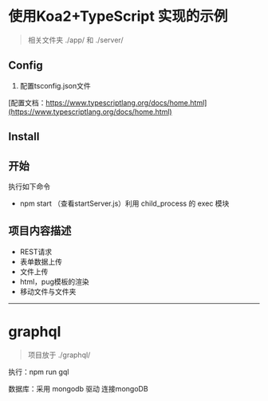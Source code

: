 # 使用Koa2+TypeScript 实现的示例

> 相关文件夹 ./app/ 和 ./server/

## Config
1. 配置tsconfig.json文件

[配置文档：https://www.typescriptlang.org/docs/home.html](https://www.typescriptlang.org/docs/home.html)

## Install

## 开始
执行如下命令

- npm start  （查看startServer.js）利用 child_process 的 exec 模块


## 项目内容描述
- REST请求
- 表单数据上传
- 文件上传
- html，pug模板的渲染
- 移动文件与文件夹

---

# graphql 

> 项目放于 ./graphql/

执行：npm run gql

数据库：采用 mongodb 驱动 连接mongoDB


